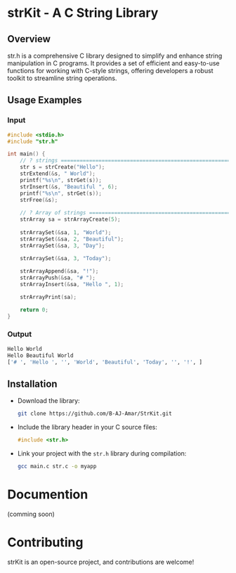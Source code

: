 # strKit - A C String Library

## Overview
str.h is a comprehensive C library designed to simplify and enhance string manipulation in C programs. It provides a set of efficient and easy-to-use functions for working with C-style strings, offering developers a robust toolkit to streamline string operations.

## Usage Examples

### Input 
```c
#include <stdio.h>
#include "str.h"

int main() {
    // ? strings =================================================================
    str s = strCreate("Hello");
    strExtend(&s, " World");
    printf("%s\n", strGet(s));
    strInsert(&s, "Beautiful ", 6);
    printf("%s\n", strGet(s));
    strFree(&s);
    
    // ? Array of strings ========================================================
    strArray sa = strArrayCreate(5);
    
    strArraySet(&sa, 1, "World");
    strArraySet(&sa, 2, "Beautiful");
    strArraySet(&sa, 3, "Day");
    
    strArraySet(&sa, 3, "Today");

    strArrayAppend(&sa, "!");
    strArrayPush(&sa, "# ");
    strArrayInsert(&sa, "Hello ", 1);

    strArrayPrint(sa);

    return 0;
}

```
### Output
```bash
Hello World
Hello Beautiful World
['# ', 'Hello ', '', 'World', 'Beautiful', 'Today', '', '!', ]
```

## Installation

- Download the library:

    ```bash
    git clone https://github.com/B-AJ-Amar/StrKit.git
    ```

- Include the library header in your C source files:

    ```c
    #include <str.h>
    ```

- Link your project with the `str.h` library during compilation:

    ```bash
    gcc main.c str.c -o myapp 
    ```
# Documention
(comming soon)

# Contributing
strKit is an open-source project, and contributions are welcome!
